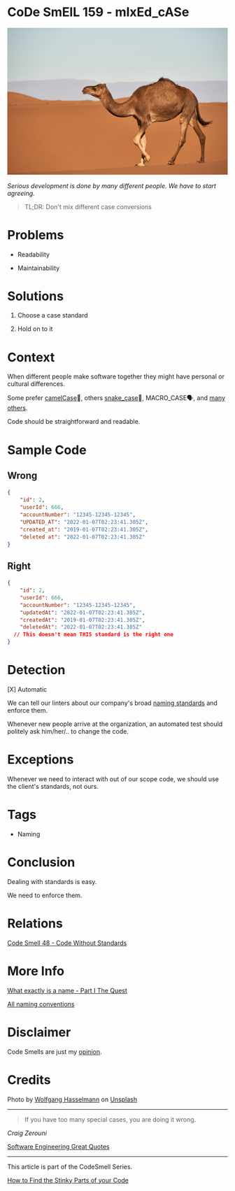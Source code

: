 # CoDe SmElL 159 - mIxEd_cASe

![CoDe SmElL 159 - mIxEd_cASe](CoDe%20SmElL%20159%20-%20mIxEd_cASe.jpg)

*Serious development is done by many different people. We have to start agreeing.*

> TL;DR: Don't mix different case conversions

# Problems

- Readability

- Maintainability

# Solutions

1. Choose a case standard

2. Hold on to it

# Context

When different people make software together they might have personal or cultural differences.

Some prefer [camelCase](https://en.wikipedia.org/wiki/Camel_case)🐫, others [snake_case](https://en.wikipedia.org/wiki/Snake_case)🐍, MACRO_CASE🗣️, and [many others](https://en.wikipedia.org/wiki/Naming_convention_(programming)#Multiple-word_identifiers).

Code should be straightforward and readable.

# Sample Code

## Wrong

[Gist Url]: # (https://gist.github.com/mcsee/f0858b7401a061b1d87ad5e488a85bc3)
```json
{
    "id": 2,
    "userId": 666, 
    "accountNumber": "12345-12345-12345",
    "UPDATED_AT": "2022-01-07T02:23:41.305Z",
    "created_at": "2019-01-07T02:23:41.305Z",
    "deleted at": "2022-01-07T02:23:41.305Z"
}
```

## Right

[Gist Url]: # (https://gist.github.com/mcsee/3dd8fd30a0c8c50538b401cbfb746ecc)
```json
{
    "id": 2,
    "userId": 666, 
    "accountNumber": "12345-12345-12345",
    "updatedAt": "2022-01-07T02:23:41.305Z",
    "createdAt": "2019-01-07T02:23:41.305Z",
    "deletedAt": "2022-01-07T02:23:41.305Z"
  // This doesn't mean THIS standard is the right one
}
```

# Detection

[X] Automatic 

We can tell our linters about our company's broad [naming standards](https://github.com/mcsee/Software-Design-Articles/tree/main/Articles/Theory/What%20exactly%20is%20a%20name%20-%20Part%20I%20The%20Quest/readme.md) and enforce them.

Whenever new people arrive at the organization, an automated test should politely ask him/her/.. to change the code.

# Exceptions

Whenever we need to interact with out of our scope code, we should use the client's standards, not ours.

# Tags

- Naming

# Conclusion

Dealing with standards is easy.

We need to enforce them.

# Relations

[Code Smell 48 - Code Without Standards](https://github.com/mcsee/Software-Design-Articles/tree/main/Articles/Code%20Smells/Code%20Smell%2048%20-%20Code%20Without%20Standards/readme.md)

# More Info

[What exactly is a name - Part I The Quest](https://github.com/mcsee/Software-Design-Articles/tree/main/Articles/Theory/What%20exactly%20is%20a%20name%20-%20Part%20I%20The%20Quest/readme.md)

[All naming conventions](https://en.wikipedia.org/wiki/Naming_convention_(programming)#Multiple-word_identifiers)

# Disclaimer

Code Smells are just my [opinion](https://github.com/mcsee/Software-Design-Articles/tree/main/Articles/Blogging/I%20Wrote%20More%20than%2090%20Articles%20on%202021%20Here%20is%20What%20I%20Learned/readme.md).

# Credits

Photo by [Wolfgang Hasselmann](https://unsplash.com/@wolfgang_hasselmann) on [Unsplash](https://unsplash.com/s/photos/camel)  

* * *

> If you have too many special cases, you are doing it wrong.

_Craig Zerouni_
 
[Software Engineering Great Quotes](https://github.com/mcsee/Software-Design-Articles/tree/main/Articles/Quotes/Software%20Engineering%20Great%20Quotes/readme.md)

* * *

This article is part of the CodeSmell Series.

[How to Find the Stinky Parts of your Code](https://github.com/mcsee/Software-Design-Articles/tree/main/Articles/Code%20Smells/How%20to%20Find%20the%20Stinky%20parts%20of%20your%20Code/readme.md)